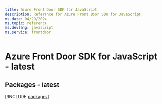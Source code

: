 ```yaml
---
title: Azure Front Door SDK for JavaScript
description: Reference for Azure Front Door SDK for JavaScript
ms.date: 04/29/2024
ms.topic: reference
ms.devlang: javascript
ms.service: frontdoor
---
```

# Azure Front Door SDK for JavaScript - latest
## Packages - latest
[!INCLUDE [packages](front-door-index.md)]